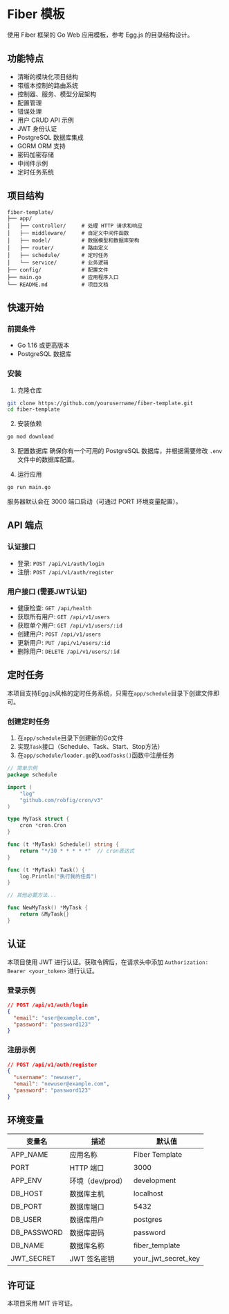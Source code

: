 # Fiber 模板

使用 Fiber 框架的 Go Web 应用模板，参考 Egg.js 的目录结构设计。

## 功能特点

- 清晰的模块化项目结构
- 带版本控制的路由系统
- 控制器、服务、模型分层架构
- 配置管理
- 错误处理
- 用户 CRUD API 示例
- JWT 身份认证
- PostgreSQL 数据库集成
- GORM ORM 支持
- 密码加密存储
- 中间件示例
- 定时任务系统

## 项目结构

```
fiber-template/
├── app/
│   ├── controller/     # 处理 HTTP 请求和响应
│   ├── middleware/     # 自定义中间件函数
│   ├── model/          # 数据模型和数据库架构
│   ├── router/         # 路由定义
│   ├── schedule/       # 定时任务
│   └── service/        # 业务逻辑
├── config/             # 配置文件
├── main.go             # 应用程序入口
└── README.md           # 项目文档
```

## 快速开始

### 前提条件

- Go 1.16 或更高版本
- PostgreSQL 数据库

### 安装

1. 克隆仓库
```bash
git clone https://github.com/yourusername/fiber-template.git
cd fiber-template
```

2. 安装依赖
```bash
go mod download
```

3. 配置数据库
确保你有一个可用的 PostgreSQL 数据库，并根据需要修改 `.env` 文件中的数据库配置。

4. 运行应用
```bash
go run main.go
```

服务器默认会在 3000 端口启动（可通过 PORT 环境变量配置）。

## API 端点

### 认证接口
- 登录: `POST /api/v1/auth/login`
- 注册: `POST /api/v1/auth/register`

### 用户接口 (需要JWT认证)
- 健康检查: `GET /api/health`
- 获取所有用户: `GET /api/v1/users`
- 获取单个用户: `GET /api/v1/users/:id`
- 创建用户: `POST /api/v1/users`
- 更新用户: `PUT /api/v1/users/:id`
- 删除用户: `DELETE /api/v1/users/:id`

## 定时任务

本项目支持Egg.js风格的定时任务系统，只需在`app/schedule`目录下创建文件即可。

### 创建定时任务

1. 在`app/schedule`目录下创建新的Go文件
2. 实现`Task`接口（Schedule、Task、Start、Stop方法）
3. 在`app/schedule/loader.go`的`LoadTasks()`函数中注册任务

```go
// 简单示例
package schedule

import (
	"log"
	"github.com/robfig/cron/v3"
)

type MyTask struct {
	cron *cron.Cron
}

func (t *MyTask) Schedule() string {
	return "*/30 * * * * *"  // cron表达式
}

func (t *MyTask) Task() {
	log.Println("执行我的任务")
}

// 其他必要方法...

func NewMyTask() *MyTask {
	return &MyTask{}
}
```

## 认证

本项目使用 JWT 进行认证。获取令牌后，在请求头中添加 `Authorization: Bearer <your_token>` 进行认证。

### 登录示例
```json
// POST /api/v1/auth/login
{
  "email": "user@example.com",
  "password": "password123"
}
```

### 注册示例
```json
// POST /api/v1/auth/register
{
  "username": "newuser",
  "email": "newuser@example.com",
  "password": "password123"
}
```

## 环境变量

| 变量名        | 描述                    | 默认值                  |
|--------------|------------------------|------------------------|
| APP_NAME     | 应用名称                | Fiber Template         |
| PORT         | HTTP 端口               | 3000                   |
| APP_ENV      | 环境（dev/prod）        | development            |
| DB_HOST      | 数据库主机              | localhost              |
| DB_PORT      | 数据库端口              | 5432                   |
| DB_USER      | 数据库用户              | postgres               |
| DB_PASSWORD  | 数据库密码              | password               |
| DB_NAME      | 数据库名称              | fiber_template         |
| JWT_SECRET   | JWT 签名密钥            | your_jwt_secret_key    |

## 许可证

本项目采用 MIT 许可证。 